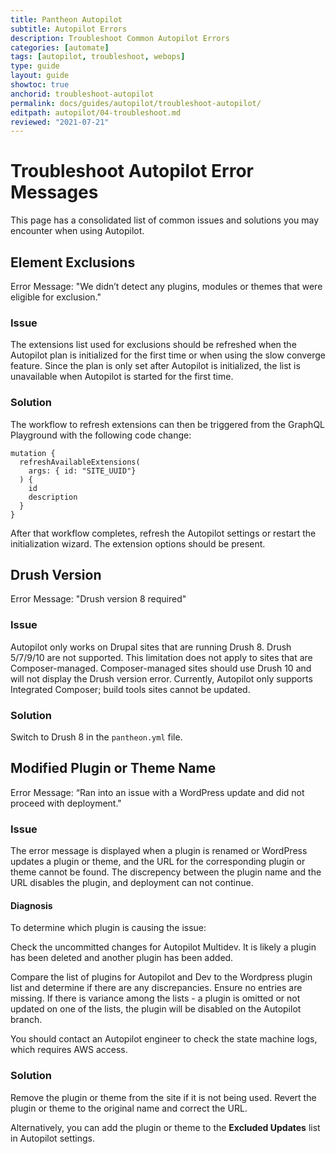 ```yaml
---
title: Pantheon Autopilot
subtitle: Autopilot Errors
description: Troubleshoot Common Autopilot Errors
categories: [automate]
tags: [autopilot, troubleshoot, webops]
type: guide
layout: guide
showtoc: true
anchorid: troubleshoot-autopilot
permalink: docs/guides/autopilot/troubleshoot-autopilot/
editpath: autopilot/04-troubleshoot.md
reviewed: "2021-07-21"
---
```


# Troubleshoot Autopilot Error Messages
This page has a consolidated list of common issues and solutions you may encounter when using Autopilot.

## Element Exclusions 
Error Message: "We didn’t detect any plugins, modules or themes that were eligible for exclusion."
 
### Issue
The extensions list used for exclusions should be refreshed when the Autopilot plan is initialized for the first time or when using the slow converge feature. Since the plan is only set after Autopilot is initialized, the list is unavailable when Autopilot is started for the first time. 

### Solution
The workflow to refresh extensions can then be triggered from the GraphQL Playground with the following code change:

```
mutation {
  refreshAvailableExtensions(
    args: { id: "SITE_UUID"}
  ) {
    id
    description
  }
}
```

After that workflow completes, refresh the Autopilot settings or restart the initialization wizard. The extension options should be present.


##  Drush Version
Error Message: "Drush version 8 required" 

### Issue
Autopilot only works on Drupal sites that are running Drush 8. Drush 5/7/9/10 are not supported. This limitation does not apply to sites that are Composer-managed. Composer-managed sites should use Drush 10 and will not display the Drush version error. Currently, Autopilot only supports Integrated Composer; build tools sites cannot be updated.

### Solution
Switch to Drush 8 in the `pantheon.yml` file. 


## Modified Plugin or Theme Name 
Error Message: “Ran into an issue with a WordPress update and did not proceed with deployment."

### Issue
The error message is displayed when a plugin is renamed or WordPress updates a plugin or theme, and the URL for the corresponding plugin or theme cannot be found. The discrepency between the plugin name and the URL disables the plugin, and deployment can not continue.

#### Diagnosis
To determine which plugin is causing the issue:

Check the uncommitted changes for Autopilot Multidev. It is likely a plugin has been deleted and another plugin has been added. 

Compare the list of plugins for Autopilot and Dev to the Wordpress plugin list and determine if there are any discrepancies. Ensure no entries are missing. If there is variance among the lists - a plugin is omitted or not updated on one of the lists, the plugin will be disabled on the Autopilot branch.

You should contact an Autopilot engineer to check the state machine logs, which requires AWS access.

### Solution
Remove the plugin or theme from the site if it is not being used. Revert the plugin or theme to the original name and correct the URL. 

Alternatively, you can add the plugin or theme to the **Excluded Updates** list in Autopilot settings.

